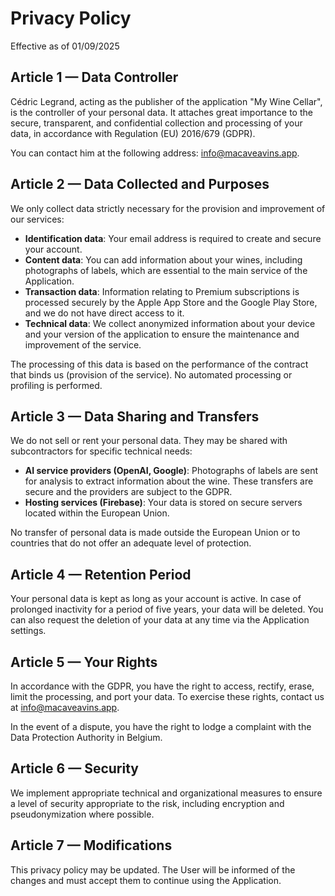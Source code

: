 # Privacy Policy

Effective as of 01/09/2025

## Article 1 — Data Controller
Cédric Legrand, acting as the publisher of the application "My Wine Cellar", is the controller of your personal data. It attaches great importance to the secure, transparent, and confidential collection and processing of your data, in accordance with Regulation (EU) 2016/679 (GDPR).

You can contact him at the following address: info@macaveavins.app.

## Article 2 — Data Collected and Purposes
We only collect data strictly necessary for the provision and improvement of our services:
- **Identification data**: Your email address is required to create and secure your account.
- **Content data**: You can add information about your wines, including photographs of labels, which are essential to the main service of the Application.
- **Transaction data**: Information relating to Premium subscriptions is processed securely by the Apple App Store and the Google Play Store, and we do not have direct access to it.
- **Technical data**: We collect anonymized information about your device and your version of the application to ensure the maintenance and improvement of the service.

The processing of this data is based on the performance of the contract that binds us (provision of the service). No automated processing or profiling is performed.

## Article 3 — Data Sharing and Transfers
We do not sell or rent your personal data. They may be shared with subcontractors for specific technical needs:
- **AI service providers (OpenAI, Google)**: Photographs of labels are sent for analysis to extract information about the wine. These transfers are secure and the providers are subject to the GDPR.
- **Hosting services (Firebase)**: Your data is stored on secure servers located within the European Union.

No transfer of personal data is made outside the European Union or to countries that do not offer an adequate level of protection.

## Article 4 — Retention Period
Your personal data is kept as long as your account is active. In case of prolonged inactivity for a period of five years, your data will be deleted. You can also request the deletion of your data at any time via the Application settings.

## Article 5 — Your Rights
In accordance with the GDPR, you have the right to access, rectify, erase, limit the processing, and port your data. To exercise these rights, contact us at info@macaveavins.app.

In the event of a dispute, you have the right to lodge a complaint with the Data Protection Authority in Belgium.

## Article 6 — Security
We implement appropriate technical and organizational measures to ensure a level of security appropriate to the risk, including encryption and pseudonymization where possible.

## Article 7 — Modifications
This privacy policy may be updated. The User will be informed of the changes and must accept them to continue using the Application.
